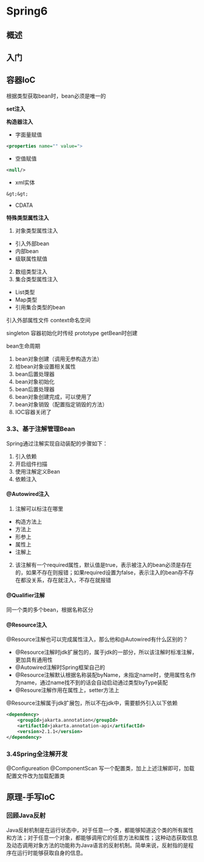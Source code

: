 # Spring6

## 概述

## 入门

## 容器IoC
根据类型获取bean时，bean必须是唯一的

**set注入**

**构造器注入**
* 字面量赋值 
```xml
<properties name="" value=">
```
* 空值赋值
```xml
<null/>
```
* xml实体
```
&gt;&gt;
```
* CDATA

**特殊类型属性注入**
1. 对象类型属性注入
* 引入外部bean
* 内部bean
* 级联属性赋值
2. 数组类型注入
3. 集合类型属性注入
* List类型
* Map类型
* 引用集合类型的bean

引入外部属性文件
context命名空间

singleton   容器初始化时传经
prototype   getBean时创建

bean生命周期
1. bean对象创建（调用无参构造方法）
2. 给bean对象设置相关属性
3. bean后置处理器
4. bean对象初始化
5. bean后置处理器
6. bean对象创建完成，可以使用了
7. bean对象销毁（配置指定销毁的方法）
8. IOC容器关闭了


### 3.3、基于注解管理Bean
Spring通过注解实现自动装配的步骤如下：
1. 引入依赖
2. 开启组件扫描
3. 使用注解定义Bean
4. 依赖注入

#### @Autowired注入
1. 注解可以标注在哪里
* 构造方法上
* 方法上
* 形参上
* 属性上
* 注解上

2. 该注解有一个required属性，默认值是true，表示被注入的bean必须是存在的，如果不存在则报错；如果required设置为false，表示注入的bean存不存在都没关系，存在就注入，不存在就报错
#### @Qualifier注解
同一个类的多个bean，根据名称区分

#### @Resource注入
@Resource注解也可以完成属性注入，那么他和@Autowired有什么区别的？
* @Resource注解时jdk扩展包的，属于jdk的一部分，所以该注解时标准注解，更加具有通用性
* @Autowired注解时Spring框架自己的
* @Resource注解默认根据名称装配byName，未指定name时，使用属性名作为name，通过name找不到的话会自动启动通过类型byType装配
* @Resoure注解作用在属性上，setter方法上

@Resource注解属于jdk扩展包，所以不在jdk中，需要额外引入以下依赖
```xml
<dependency>
    <groupId>jakarta.annotation</groupId>
    <artifactId>jakarta.annotation-api</artifactId>
    <version>2.1.1</version>
</dependency>
```

### 3.4Spring全注解开发
@Configureation
@ComponentScan 写一个配置类，加上上述注解即可，加载配置文件改为加载配置类

## 原理-手写IoC
### 回顾Java反射
Java反射机制是在运行状态中，对于任意一个类，都能够知道这个类的所有属性和方法；对于任意一个对象，都能够调用它的任意方法和属性；这种动态获取信息及动态调用对象方法的功能称为Java语言的反射机制。简单来说，反射指的是程序在运行时能够获取自身的信息。

